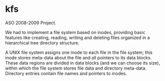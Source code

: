 kfs
===

ASO 2008-2009 Project.

We had to implement a file system based on inodes, providing
basic features like creating, reading, writing and deleting files organized in a
hierarchical tree directory structure.

A UNIX file system assigns one inode to each file in the file system; this
inode stores meta-data about the file and all pointers to its data blocks.
These data regions are divided in data blocks (and we can choose its size),
within which the file system stores file data and directory meta-data.
Directory entries contain file names and pointers to inodes.
